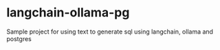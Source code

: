 # langchain-ollama-pg
Sample project for using text to generate sql using langchain, ollama and postgres
